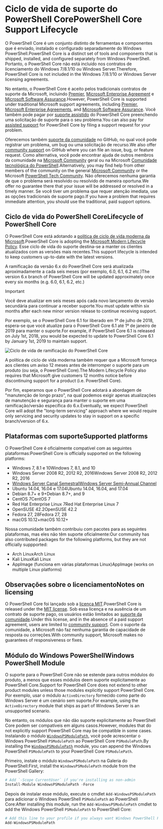 # <a name="powershell-core-support-lifecycle"></a><span data-ttu-id="b709d-101">Ciclo de vida de suporte do PowerShell Core</span><span class="sxs-lookup"><span data-stu-id="b709d-101">PowerShell Core Support Lifecycle</span></span>

<span data-ttu-id="b709d-102">O PowerShell Core é um conjunto distinto de ferramentas e componentes que é enviado, instalado e configurado separadamente do Windows PowerShell.</span><span class="sxs-lookup"><span data-stu-id="b709d-102">PowerShell Core is a distinct set of tools and components that is shipped, installed, and configured separately from Windows PowerShell.</span></span>
<span data-ttu-id="b709d-103">Portanto, o PowerShell Core não está incluído nos contratos de licenciamento do Windows 7/8.1/10 ou Windows Server.</span><span class="sxs-lookup"><span data-stu-id="b709d-103">Therefore, PowerShell Core is not included in the Windows 7/8.1/10 or Windows Server licensing agreements.</span></span>

<span data-ttu-id="b709d-104">No entanto, o PowerShell Core é aceito pelos tradicionais contratos de suporte da Microsoft, incluindo [Premier][], [Microsoft Enterprise Agreement][enterprise-agreement] e [Microsoft Software Assurance][assurance].</span><span class="sxs-lookup"><span data-stu-id="b709d-104">However, PowerShell Core is supported under traditional Microsoft support agreements, including [Premier][], [Microsoft Enterprise Agreements][enterprise-agreement], and [Microsoft Software Assurance][assurance].</span></span>
<span data-ttu-id="b709d-105">Você também pode pagar por [suporte assistido][] do PowerShell Core preenchendo uma solicitação de suporte para o seu problema.</span><span class="sxs-lookup"><span data-stu-id="b709d-105">You can also pay for [assisted support][] for PowerShell Core by filing a support request for your problem.</span></span>

<span data-ttu-id="b709d-106">Oferecemos também [suporte da comunidade][] no GitHub, no qual você pode registrar um problema, um bug ou uma solicitação de recurso.</span><span class="sxs-lookup"><span data-stu-id="b709d-106">We also offer [community support][] on GitHub where you can file an issue, bug, or feature request.</span></span>
<span data-ttu-id="b709d-107">Como alternativa, você pode encontrar ajuda de outros membros da comunidade na [Microsoft Community][] geral ou na Microsoft [Comunidade tecnológica do PowerShell][].</span><span class="sxs-lookup"><span data-stu-id="b709d-107">Alternatively, you may find help from other members of the community on the general [Microsoft Community][] or the Microsoft [PowerShell Tech Community][].</span></span>
<span data-ttu-id="b709d-108">Não oferecemos nenhuma garantia de que o problema será resolvido ou resolvido de maneira oportuna.</span><span class="sxs-lookup"><span data-stu-id="b709d-108">We offer no guarantee there that your issue will be addressed or resolved in a timely manner.</span></span>
<span data-ttu-id="b709d-109">Se você tiver um problema que requer atenção imediata, use as opções tradicionais de suporte pago.</span><span class="sxs-lookup"><span data-stu-id="b709d-109">If you have a problem that requires immediate attention, you should use the traditional, paid support options.</span></span>

## <a name="lifecycle-of-powershell-core"></a><span data-ttu-id="b709d-110">Ciclo de vida do PowerShell Core</span><span class="sxs-lookup"><span data-stu-id="b709d-110">Lifecycle of PowerShell Core</span></span>

<span data-ttu-id="b709d-111">O PowerShell Core está adotando a [política de ciclo de vida moderna da Microsoft][modern].</span><span class="sxs-lookup"><span data-stu-id="b709d-111">PowerShell Core is adopting the [Microsoft Modern Lifecycle Policy][modern].</span></span>
<span data-ttu-id="b709d-112">Esse ciclo de vida do suporte destina-se a manter os clientes atualizados com as versões mais recentes.</span><span class="sxs-lookup"><span data-stu-id="b709d-112">This support lifecycle is intended to keep customers up-to-date with the latest versions.</span></span>

<span data-ttu-id="b709d-113">A ramificação da versão 6.x do PowerShell Core será atualizada aproximadamente a cada seis meses (por exemplo, 6.0, 6.1, 6.2 etc.)</span><span class="sxs-lookup"><span data-stu-id="b709d-113">The version 6.x branch of PowerShell Core will be updated approximately once every six months (e.g. 6.0, 6.1, 6.2, etc.)</span></span>

> [!IMPORTANT]
> <span data-ttu-id="b709d-114">Você deve atualizar em seis meses após cada novo lançamento de versão secundária para continuar a receber suporte.</span><span class="sxs-lookup"><span data-stu-id="b709d-114">You must update within six months after each new minor version release to continue receiving support.</span></span>

<span data-ttu-id="b709d-115">Por exemplo, se o PowerShell Core 6.1 for liberado em 1º de julho de 2018, espera-se que você atualize para o PowerShell Core 6.1 até 1º de janeiro de 2019 para manter o suporte.</span><span class="sxs-lookup"><span data-stu-id="b709d-115">For example, if PowerShell Core 6.1 is released on July 1st, 2018, you would be expected to update to PowerShell Core 6.1 by January 1st, 2019 to maintain support.</span></span>

![Ciclo de vida de ramificação do PowerShell Core][lifecycle-chart]

<span data-ttu-id="b709d-117">A política de ciclo de vida moderna também requer que a Microsoft forneça aos clientes um aviso 12 meses antes de interromper o suporte para um produto (ou seja, o PowerShell Core).</span><span class="sxs-lookup"><span data-stu-id="b709d-117">The Modern Lifecycle Policy also requires that Microsoft give customers 12 months notice before discontinuing support for a product (i.e. PowerShell Core).</span></span>

<span data-ttu-id="b709d-118">Por fim, esperamos que o PowerShell Core adotará a abordagem de "manutenção de longo prazo", na qual podemos exigir apenas atualizações de manutenção e segurança para manter o suporte em uma ramificação/versão específica do 6.x.</span><span class="sxs-lookup"><span data-stu-id="b709d-118">Eventually, we expect PowerShell Core will adopt the "long-term servicing" approach where we would require only servicing and security updates to stay in support on a specific branch/version of 6.x.</span></span>

## <a name="supported-platforms"></a><span data-ttu-id="b709d-119">Plataformas com suporte</span><span class="sxs-lookup"><span data-stu-id="b709d-119">Supported platforms</span></span>

<span data-ttu-id="b709d-120">O PowerShell Core é oficialmente compatível com as seguintes plataformas:</span><span class="sxs-lookup"><span data-stu-id="b709d-120">PowerShell Core is officially supported on the following platforms:</span></span>

* <span data-ttu-id="b709d-121">Windows 7, 8.1 e 10</span><span class="sxs-lookup"><span data-stu-id="b709d-121">Windows 7, 8.1, and 10</span></span>
* <span data-ttu-id="b709d-122">Windows Server 2008 R2, 2012 R2, 2016</span><span class="sxs-lookup"><span data-stu-id="b709d-122">Windows Server 2008 R2, 2012 R2, 2016</span></span>
* <span data-ttu-id="b709d-123">[Windows Server Canal Semestral][semi-annual]</span><span class="sxs-lookup"><span data-stu-id="b709d-123">[Windows Server Semi-Annual Channel][semi-annual]</span></span>
* <span data-ttu-id="b709d-124">Ubuntu 14.04, 16.04 e 17.04</span><span class="sxs-lookup"><span data-stu-id="b709d-124">Ubuntu 14.04, 16.04, and 17.04</span></span>
* <span data-ttu-id="b709d-125">Debian 8.7+ e 9+</span><span class="sxs-lookup"><span data-stu-id="b709d-125">Debian 8.7+, and 9</span></span>
* <span data-ttu-id="b709d-126">CentOS 7</span><span class="sxs-lookup"><span data-stu-id="b709d-126">CentOS 7</span></span>
* <span data-ttu-id="b709d-127">Red Hat Enterprise Linux 7</span><span class="sxs-lookup"><span data-stu-id="b709d-127">Red Hat Enterprise Linux 7</span></span>
* <span data-ttu-id="b709d-128">OpenSUSE 42.2</span><span class="sxs-lookup"><span data-stu-id="b709d-128">OpenSUSE 42.2</span></span>
* <span data-ttu-id="b709d-129">Fedora 27, 28</span><span class="sxs-lookup"><span data-stu-id="b709d-129">Fedora 27, 28</span></span>
* <span data-ttu-id="b709d-130">macOS 10.12+</span><span class="sxs-lookup"><span data-stu-id="b709d-130">macOS 10.12+</span></span>

<span data-ttu-id="b709d-131">Nossa comunidade também contribuiu com pacotes para as seguintes plataformas, mas eles não têm suporte oficialmente:</span><span class="sxs-lookup"><span data-stu-id="b709d-131">Our community has also contributed packages for the following platforms, but they are not officially suppported:</span></span>

* <span data-ttu-id="b709d-132">Arch Linux</span><span class="sxs-lookup"><span data-stu-id="b709d-132">Arch Linux</span></span>
* <span data-ttu-id="b709d-133">Kali Linux</span><span class="sxs-lookup"><span data-stu-id="b709d-133">Kali Linux</span></span>
* <span data-ttu-id="b709d-134">AppImage (funciona em várias plataformas Linux)</span><span class="sxs-lookup"><span data-stu-id="b709d-134">AppImage (works on multiple Linux platforms)</span></span>

## <a name="notes-on-licensing"></a><span data-ttu-id="b709d-135">Observações sobre o licenciamento</span><span class="sxs-lookup"><span data-stu-id="b709d-135">Notes on licensing</span></span>

<span data-ttu-id="b709d-136">O PowerShell Core foi lançado sob a [licença MIT][].</span><span class="sxs-lookup"><span data-stu-id="b709d-136">PowerShell Core is released under the [MIT license][].</span></span>
<span data-ttu-id="b709d-137">Sob essa licença e na ausência de um contrato de suporte pago, os usuários estão limitados ao [suporte da comunidade][].</span><span class="sxs-lookup"><span data-stu-id="b709d-137">Under this license, and in the absence of a paid support agreement, users are limited to [community support][].</span></span>
<span data-ttu-id="b709d-138">Com o suporte da comunidade, a Microsoft não faz nenhuma garantia de capacidade de resposta ou correções.</span><span class="sxs-lookup"><span data-stu-id="b709d-138">With community support, Microsoft makes no guarantees of responsiveness or fixes.</span></span>

## <a name="windows-powershell-module"></a><span data-ttu-id="b709d-139">Módulo do Windows PowerShell</span><span class="sxs-lookup"><span data-stu-id="b709d-139">Windows PowerShell Module</span></span>

<span data-ttu-id="b709d-140">O suporte para o PowerShell Core não se estende para outros módulos do produto, a menos que esses módulos deem suporte explicitamente ao PowerShell Core.</span><span class="sxs-lookup"><span data-stu-id="b709d-140">Support for PowerShell Core does not extend to other product modules unless those modules explicitly support PowerShell Core.</span></span>
<span data-ttu-id="b709d-141">Por exemplo, usar o módulo `ActiveDirectory` fornecido como parte do Windows Server é um cenário sem suporte.</span><span class="sxs-lookup"><span data-stu-id="b709d-141">For example, using the `ActiveDirectory` module that ships as part of Windows Server is an unsupported scenario.</span></span>

<span data-ttu-id="b709d-142">No entanto, os módulos que não dão suporte explicitamente ao PowerShell Core podem ser compatíveis em alguns casos.</span><span class="sxs-lookup"><span data-stu-id="b709d-142">However, modules that do not explicitly support PowerShell Core may be compatible in some cases.</span></span>
<span data-ttu-id="b709d-143">Instalando o módulo [`WindowsPSModulePath`][], você pode acrescentar o Windows PowerShell `PSModulePath` ao PowerShell Core `PSModulePath`.</span><span class="sxs-lookup"><span data-stu-id="b709d-143">By installing the [`WindowsPSModulePath`][] module, you can append the Windows PowerShell `PSModulePath` to your PowerShell Core `PSModulePath`.</span></span>

<span data-ttu-id="b709d-144">Primeiro, instale o módulo `WindowsPSModulePath` na Galeria do PowerShell:</span><span class="sxs-lookup"><span data-stu-id="b709d-144">First, install the `WindowsPSModulePath` module from the PowerShell Gallery:</span></span>

```powershell
# Add `-Scope CurrentUser` if you're installing as non-admin
Install-Module WindowsPSModulePath -Force
```

<span data-ttu-id="b709d-145">Depois de instalar esse módulo, execute o cmdlet `Add-WindowsPSModulePath` para adicionar o Windows PowerShell `PSModulePath` ao PowerShell Core:</span><span class="sxs-lookup"><span data-stu-id="b709d-145">After installing this module, run the `Add-WindowsPSModulePath` cmdlet to add the Windows PowerShell `PSModulePath` to PowerShell Core:</span></span>

```powershell
# Add this line to your profile if you always want Windows PowerShell PSModulePath
Add-WindowsPSModulePath
```

[Premier]: https://www.microsoft.com/en-us/microsoftservices/support.aspx
[enterprise-agreement]: https://www.microsoft.com/en-us/licensing/licensing-programs/enterprise.aspx
[assurance]: https://www.microsoft.com/en-us/licensing/licensing-programs/software-assurance-default.aspx
[suporte da comunidade]: https://github.com/powershell/powershell/issues
[community support]: https://github.com/powershell/powershell/issues
[Microsoft Community]: https://answers.microsoft.com/
[Comunidade tecnológica do PowerShell]: https://techcommunity.microsoft.com/t5/PowerShell/ct-p/WindowsPowerShell
[PowerShell Tech Community]: https://techcommunity.microsoft.com/t5/PowerShell/ct-p/WindowsPowerShell
[suporte assistido]: https://support.microsoft.com/assistedsupportproducts
[assisted support]: https://support.microsoft.com/assistedsupportproducts
[modern]: https://support.microsoft.com/help/30881/modern-lifecycle-policy
[lifecycle-chart]: ./images/modern-lifecycle.png
[semi-annual]: https://docs.microsoft.com/windows-server/get-started/semi-annual-channel-overview
[licença MIT]: https://github.com/PowerShell/PowerShell/blob/master/LICENSE.txt
[MIT license]: https://github.com/PowerShell/PowerShell/blob/master/LICENSE.txt
[`WindowsPSModulePath`]: https://www.powershellgallery.com/packages/WindowsPSModulePath/
